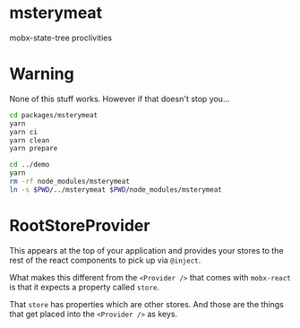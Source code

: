 # msterymeat

mobx-state-tree proclivities

# Warning

None of this stuff works. However if that doesn't stop you...

```sh
cd packages/msterymeat
yarn
yarn ci
yarn clean
yarn prepare

cd ../demo
yarn
rm -rf node_modules/msterymeat
ln -s $PWD/../msterymeat $PWD/node_modules/msterymeat
```

# RootStoreProvider

This appears at the top of your application and provides your stores to the rest of the react components to pick up via `@inject`.

What makes this different from the `<Provider />` that comes with `mobx-react` is that it expects a property called `store`.

That `store` has properties which are other stores. And those are the things that get placed into the `<Provider />` as keys.

